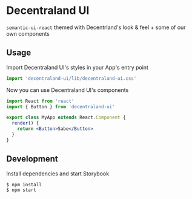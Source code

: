 # Decentraland UI

`semantic-ui-react` themed with Decentrland's look & feel + some of our own components

## Usage

Import Decentraland UI's styles in your App's entry point

```jsx
import 'decentraland-ui/lib/decentraland-ui.css'
```

Now you can use Decentraland UI's components

```jsx
import React from 'react'
import { Button } from 'decentraland-ui'

export class MyApp extends React.Component {
  render() {
    return <Button>Sabe</Button>
  }
}
```

## Development

Install dependencies and start Storybook

```
$ npm install
$ npm start
```
